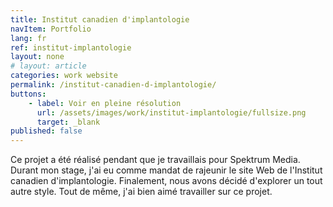 ```yaml
---
title: Institut canadien d'implantologie
navItem: Portfolio
lang: fr
ref: institut-implantologie
layout: none
# layout: article
categories: work website
permalink: /institut-canadien-d-implantologie/
buttons:
    - label: Voir en pleine résolution
      url: /assets/images/work/institut-implantologie/fullsize.png
      target: _blank
published: false
---
```


Ce projet a été réalisé pendant que je travaillais pour Spektrum Media. Durant mon stage, j'ai eu comme mandat de rajeunir le site Web de l'Institut canadien d'implantologie. Finalement, nous avons décidé d'explorer un tout autre style. Tout de même, j'ai bien aimé travailler sur ce projet.
